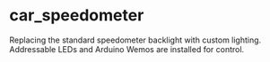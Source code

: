 # car_speedometer
 Replacing the standard speedometer backlight with custom lighting. Addressable LEDs and Arduino Wemos are installed for control.
